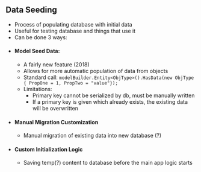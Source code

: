 ## Data Seeding
- Process of populating database with initial data
- Useful for testing database and things that use it
- Can be done 3 ways:
- #### Model Seed Data:
  - A fairly new feature (2018)
  - Allows for more automatic population of data from objects
  - Standard call: `modelBuilder.Entity<ObjType>().HasData(new ObjType { PropOne = 1, PropTwo = "value"});`
  - Limitations:
    - Primary key cannot be serialized by db, must be manually written
    - If a primary key is given which already exists, the existing data will be overwritten
- #### Manual Migration Customization
  - Manual migration of existing data into new database (?)
- #### Custom Initialization Logic
  - Saving temp(?) content to database before the main app logic starts
